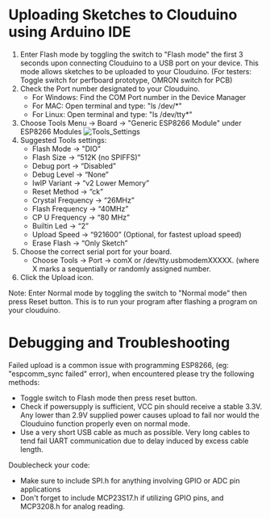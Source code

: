 # Uploading Sketches to Clouduino using Arduino IDE #
1. Enter Flash mode by toggling the switch to "Flash mode" the first 3 seconds upon connecting Clouduino to a USB port on your device. This mode allows sketches to be uploaded to your Clouduino. (For testers: Toggle switch for perfboard prototype, OMRON switch for PCB)
2. Check the Port number designated to your Clouduino.
    - For Windows: Find the COM Port number in the Device Manager
    - For MAC: Open terminal and type: "ls /dev/*"
    - For Linux: Open terminal and type: "ls /dev/tty*"
3. Choose Tools Menu -> Board -> "Generic ESP8266 Module" under ESP8266 Modules
    ![Tools_Settings](Tools_Settings.png)
4. Suggested Tools settings:
    - Flash Mode -> "DIO"
    - Flash Size -> “512K (no SPIFFS)”
    - Debug port -> “Disabled” 
    - Debug Level -> “None”
    - IwIP Variant -> “v2 Lower Memory”
    - Reset Method -> “ck”
    - Crystal Frequency -> “26MHz”
    - Flash Frequency -> “40MHz”
    - CP U Frequency -> “80 MHz”
    - Builtin Led -> “2”
    - Upload Speed -> “921600” (Optional, for fastest upload speed)
    - Erase Flash -> “Only Sketch”
5. Choose the correct serial port for your board.
    - Choose Tools -> Port -> comX or /dev/tty.usbmodemXXXXX. (where X marks a sequentially or randomly assigned number.
6. Click the Upload icon.

Note: Enter Normal mode by toggling the switch to "Normal mode" then press Reset button.  This is to run your program after flashing a program on your clouduino.

#  Debugging and Troubleshooting #
Failed upload is a common issue with programming ESP8266, (eg: "espcomm_sync failed" error), when encountered please try the following methods:
 - Toggle switch to Flash mode then press reset button.
 - Check if powersupply is sufficient, VCC pin should receive a stable 3.3V. Any lower than 2.9V supplied power causes upload to fail nor would the Clouduino function properly even on normal mode.
 - Use a very short USB cable as much as possible. Very long cables to tend fail UART communication due to delay induced by excess cable length.

Doublecheck your code:
 - Make sure to include SPI.h for anything involving GPIO or ADC pin applications
 - Don't forget to include MCP23S17.h if utilizing GPIO pins, and MCP3208.h for analog reading. 